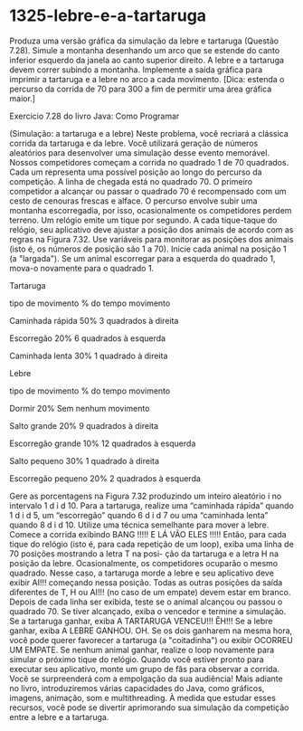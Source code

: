 # 1325-lebre-e-a-tartaruga
Produza uma versão gráfica da simulação da lebre e tartaruga (Questão 7.28). Simule a montanha desenhando
um arco que se estende do canto inferior esquerdo da janela ao canto superior direito. A lebre e a tartaruga devem correr subindo a montanha. Implemente a saída gráfica para imprimir a tartaruga e a lebre no arco a cada movimento. [Dica: estenda o percurso da corrida de
70 para 300 a fim de permitir uma área gráfica maior.]

Exercicio 7.28 do livro Java: Como Programar

(Simulação: a tartaruga e a lebre) Neste problema, você recriará a clássica corrida da tartaruga e da lebre. Você utilizará geração de números aleatórios para desenvolver uma simulação desse evento memorável. Nossos competidores começam a corrida no quadrado 1 de 70 quadrados. Cada um representa uma possível posição ao longo do percurso da competição. A linha de chegada está no quadrado 70. O primeiro competidor a alcançar ou passar o quadrado 70 é recompensado com um cesto de cenouras frescas e alface. O percurso envolve subir uma montanha escorregadia, por isso, ocasionalmente os competidores perdem terreno. Um relógio emite um tique por segundo. A cada tique-taque do relógio, seu aplicativo deve ajustar a posição dos animais de acordo com as regras na Figura 7.32. Use variáveis para monitorar as posições dos animais (isto é, os números de posição são 1 a 70). Inicie cada animal na posição 1 (a "largada"). Se um animal escorregar para a esquerda do quadrado 1, mova-o novamente para o quadrado 1.

Tartaruga

tipo de movimento % do tempo movimento

Caminhada rápida 50% 3 quadrados à direita

Escorregão 20% 6 quadrados à esquerda

Caminhada lenta 30% 1 quadrado à direita

Lebre

tipo de movimento % do tempo movimento

Dormir 20% Sem nenhum movimento

Salto grande 20% 9 quadrados à direita

Escorregão grande 10% 12 quadrados à esquerda

Salto pequeno 30% 1 quadrado à direita

Escorregão pequeno 20% 2 quadrados à esquerda

Gere as porcentagens na Figura 7.32 produzindo um inteiro aleatório i no intervalo 1 d i d 10. Para a tartaruga, realize uma “caminhada rápida” quando 1 d i d 5, um “escorregão” quando 6 d i d 7 ou uma “caminhada lenta” quando 8 d i d 10. Utilize uma técnica semelhante para mover a lebre. Comece a corrida exibindo BANG !!!!! E LÁ VÃO ELES !!!!! Então, para cada tique do relógio (isto é, para cada repetição de um loop), exiba uma linha de 70 posições mostrando a letra T na posi- ção da tartaruga e a letra H na posição da lebre. Ocasionalmente, os competidores ocuparão o mesmo quadrado. Nesse caso, a tartaruga morde a lebre e seu aplicativo deve exibir AI!!! começando nessa posição. Todas as outras posições da saída diferentes de T, H ou AI!!! (no caso de um empate) devem estar em branco. Depois de cada linha ser exibida, teste se o animal alcançou ou passou o quadrado 70. Se tiver alcançado, exiba o vencedor e termine a simulação. Se a tartaruga ganhar, exiba A TARTARUGA VENCEU!!! ÊH!!! Se a lebre ganhar, exiba A LEBRE GANHOU. OH. Se os dois ganharem na mesma hora, você pode querer favorecer a tartaruga (a "coitadinha") ou exibir OCORREU UM EMPATE. Se nenhum animal ganhar, realize o loop novamente para simular o próximo tique do relógio. Quando você estiver pronto para executar seu aplicativo, monte um grupo de fãs para observar a corrida. Você se surpreenderá com a empolgação da sua audiência! Mais adiante no livro, introduziremos várias capacidades do Java, como gráficos, imagens, animação, som e multithreading. À medida que estudar esses recursos, você pode se divertir aprimorando sua simulação da competição entre a lebre e a tartaruga.
